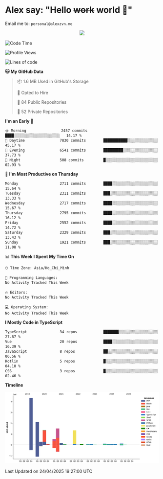 # Alex say: "Hello ~~work~~ world 🐾"
Email me to: `personal@alexzvn.me`


<p align=center>
  <a href="https://skillicons.dev">
    <img src="https://skillicons.dev/icons?i=ts,js,php,nodejs,bun,vue,nuxt,react,svelte,tauri,laravel,rust,mongodb,docker,electron,redis,rabbitmq,tailwind,git,cloudflare,elysia,mysql,nginx,rollupjs,sentry,ubuntu,yarn,html,css,vite" />
  </a>
</p>

<!--START_SECTION:waka-->
![Code Time](http://img.shields.io/badge/Code%20Time-1%2C066%20hrs%2055%20mins-blue)

![Profile Views](http://img.shields.io/badge/Profile%20Views-0-blue)

![Lines of code](https://img.shields.io/badge/From%20Hello%20World%20I%27ve%20Written-12.5%20million%20lines%20of%20code-blue)

**🐱 My GitHub Data** 

> 📦 1.6 MB Used in GitHub's Storage 
 > 
> 💼 Opted to Hire
 > 
> 📜 84 Public Repositories 
 > 
> 🔑 52 Private Repositories 
 > 
**I'm an Early 🐤** 

```text
🌞 Morning                2457 commits        ████░░░░░░░░░░░░░░░░░░░░░   14.17 % 
🌆 Daytime                7830 commits        ███████████░░░░░░░░░░░░░░   45.17 % 
🌃 Evening                6541 commits        █████████░░░░░░░░░░░░░░░░   37.73 % 
🌙 Night                  508 commits         █░░░░░░░░░░░░░░░░░░░░░░░░   02.93 % 
```
📅 **I'm Most Productive on Thursday** 

```text
Monday                   2711 commits        ████░░░░░░░░░░░░░░░░░░░░░   15.64 % 
Tuesday                  2311 commits        ███░░░░░░░░░░░░░░░░░░░░░░   13.33 % 
Wednesday                2717 commits        ████░░░░░░░░░░░░░░░░░░░░░   15.67 % 
Thursday                 2795 commits        ████░░░░░░░░░░░░░░░░░░░░░   16.12 % 
Friday                   2552 commits        ████░░░░░░░░░░░░░░░░░░░░░   14.72 % 
Saturday                 2329 commits        ███░░░░░░░░░░░░░░░░░░░░░░   13.43 % 
Sunday                   1921 commits        ███░░░░░░░░░░░░░░░░░░░░░░   11.08 % 
```


📊 **This Week I Spent My Time On** 

```text
🕑︎ Time Zone: Asia/Ho_Chi_Minh

💬 Programming Languages: 
No Activity Tracked This Week

🔥 Editors: 
No Activity Tracked This Week

💻 Operating System: 
No Activity Tracked This Week
```

**I Mostly Code in TypeScript** 

```text
TypeScript               34 repos            ███████░░░░░░░░░░░░░░░░░░   27.87 % 
Vue                      20 repos            ████░░░░░░░░░░░░░░░░░░░░░   16.39 % 
JavaScript               8 repos             ██░░░░░░░░░░░░░░░░░░░░░░░   06.56 % 
Kotlin                   5 repos             █░░░░░░░░░░░░░░░░░░░░░░░░   04.10 % 
CSS                      3 repos             █░░░░░░░░░░░░░░░░░░░░░░░░   02.46 % 
```



**Timeline**

![Lines of Code chart](https://raw.githubusercontent.com/alexzvn/alexzvn/main/assets/bar_graph.png)


 Last Updated on 24/04/2025 19:27:00 UTC
<!--END_SECTION:waka-->
